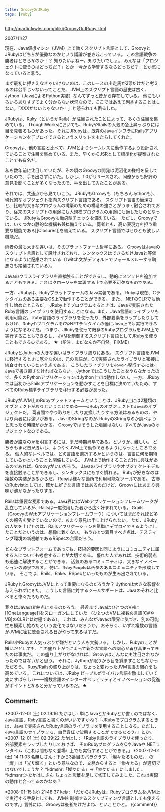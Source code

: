 ```yaml
---
title: GroovyOrJRuby
tags: [ruby]
---
```


http://martinfowler.com/bliki/GroovyOrJRuby.html

2007/11/27



現在、Java仮想マシン（JVM）上で動くスクリプト言語として、GroovyとJRubyはどちらが優勢なのかという議論が巻き起こっている。
この言語戦争の勝者はどちらなのか！？
知りたいよねー。知りたいでしょ。
みんなは「プロジェクトに使うのはどっちだ？」とか「今から学習するならどっちだ？」とか気になっていると思う。



まず最初に押さえなきゃいけないのは、このレースの出走馬が2頭だけだと考えるのは公平じゃないってことだ。
JVM上のスクリプト言語の歴史は古く、Jython（JavaによるPython実装）なんてずっと昔から存在している。
他にもいろいろありすぎてよく分からない状況なので、ここではあえて列挙することはしない。「XXXがないじゃないか！」と怒られても困るしね。



JRubyは、Ruby（というかRails）が注目されたことによって、多くの注目を集めている。
ThoughtWorksにおいても、RubyやRailsの人気の急上昇っぷりには目を見張るものがあった。それにJRubyは、既存のJavaインフラにRailsアプリケーションをデプロイできるというメリットをもたらしてくれた。



Groovyは、他の言語と比べて、JVMとよりシームレスに動作するよう設計されていることで注目を集めている。また、早くからJSRとして標準化が提案されたことでも有名だ。



私も数年前に注目していたが、その頃のGroovyの開発は泥沼化の様相を呈していたので、手を出さずにいた。しかし、1.0がリリースされ、同僚からも好評の意見を聞くことが多くなったので、手を出してみたことがある。



それでは、共通点から見ていこう。
JRubyもGroovyも（もちろんJythonも）、現代的なオブジェクト指向スクリプト言語である。
スクリプト言語の簡潔さと、比較的大きなプログラムの構築のための構造の強さとがうまく融合されており、従来のスクリプトの用途にも大規模プログラムの用途にも適したものとなっている。
JRubyもGroovyも動的型チェックを備えている。
ただし、Groovyでは、いくつかの静的な機構も兼ね備えている。
両者とも、高い表現力を担う重要な機能である[[Closures]]を備えている。
スクリプト言語ではぜひとも欲しい機能だ。



両者の最も大きな違いは、そのプラットフォーム哲学にある。
GroovyはJavaのスクリプト言語として設計されており、シンタックスはできるだけJavaと等価になるように配慮されている（switch文がデフォルトでフォールスルーする醜悪さも踏襲されている）。

Javaのクラスライブラリを直接触ることができるし、動的にメソッドを追加することもできる。これはクロージャを実現する上で必要不可欠なものである。



一方、JRubyは、RubyプラットフォームのJava実装である。
Rubyは現在、Cランタイムのある主要なOS上で動作することができる。
また、.NETのCLRでも動作し始めたところだ。
JRuby上でプログラムするときは、Javaで実装されたRuby言語のライブラリを使用することになる。また、Java言語のライブラリも利用可能だ。
Ruby言語のライブラリを使ったり、外部要素をラップしたりしておけば、RubyのプログラムをCやNETランタイムの他にJava上でも実行できるようになるわけだ。
つまり、JRubyを使って既存のRubyプログラムをJVM上で実行することもできるし、
JVMを制御するスクリプト言語としてJRubyを使うこともできるのである。
★（訳注：まだなんか不自然。FIXME）



JRubyとJythonの大きな違いはライブラリ周りにある。
スクリプト言語をJVMに移行するときに厄介なのは、元の言語が、Cで実装されたライブラリと密接に統合されているという点である。
こうしたライブラリをJavaへ移行するには、Javaで書き直さなければならない。
Jythonではこうしたことをやらなかったので、多くのPythonアプリケーションはJython上では動作しない。
一方、JRubyでは当初からRailsアプリケーションを動かすことを目標に決めていたため、すべてのRuby標準ライブラリを移行する必要があった。



JRubyがJVM上のRubyプラットフォームということは、JRuby上には2種類のオブジェクトがあるということである——JRubyのオブジェクトとJavaのオブジェクトだ。
両者間でやり取りをしたり変換したりする方法はあるものの、やはり両者には違いがある。
JavaのStringなのかJRubyのStringなのか調べようと思ったら時間がかかる。
Groovyではそうした境目はない。すべてがJavaのオブジェクトなのである。



勝者が誰なのかを明言するには、まだ時期尚早である。というか、難しい。
どちらもまだ日が浅いし、ようやくJVM上で動作できるようになったところである。
個人的なレベルでは、どの言語を選択するかというのは、言語に何を期待しているかということと関係している。
JVM上で動作することだけに興味があるのであれば、Groovyがいいだろう。
Javaのライブラリやオブジェクトモデルを直接触ることができるし、シンタックスにもすぐ慣れる。
Rubyが好きなのは複数の実装があるからだ。
Rubyは様々な箇所で利用可能なツールである。
古参のRubyistとしては、確かに好きな言語ではあるのだけど、Groovyにはあまり興味が沸かなかったりする。



Railsは重要な要素である。Java界にはWebアプリケーションフレームワークが乱立しているが、Railsは一度使用した者から広く好まれている。
Grails（GroovyのWebアプリケーションフレームワーク）についてはまだそれほど多くの報告を受けていないので、あまり意見は申し上げられない。
ただ、JRubyの人気を上げたのは、Railsアプリケーションを簡単にデプロイできるようにしたことだというのは、想像に難くない。
もうひとつ着目すべき点は、テスティング環境の新機軸であるRSpecの台頭だろう。



どんなプラットフォームであっても、技術的要因と同じようにコミュニティに属する人についても考慮することが大切である。
優れた人であれば、技術的弱点も迅速に解決することができる。
活気のあるコミュニティは、大きなイノベーションの源泉である。
特に、RubyPeopleは活気のあるコミュニティを形成している。
そこでは、Rails、Rake、RSpecといったものが生み出されている。



JRubyとGroovyはJVMにとって重要になるのだろうか？
Jythonは大きな影響を与えられずにきた。
こうした言語に対するツールサポートは、Javaのそれと比べると惨々たるものだ。



我々はJavaの変曲点にあるのだろう。
最近までJavaはひとつのVMに[[OneLanguage]]をスローガンにしていた
（ひとつのVMに複数の言語[C#やVB]のCLRとは対極である）。
これは、みんながJavaの限界に気づき、別の可能性を模索し始めたという変化ではないだろうか。
おそらく、いずれ複数の言語がJVMに密に統合される日がやって来るはずだ。



RailsやRubyの人気っぷりが嫌だという人も大勢いる。
しかし、Rubyのことが嫌いだとしても、この盛り上がりによって新たな言語への関心が再び高まってきたのは事実だ。
この盛り上がりがなければ、Groovyはこんなにも注目されなかったのではないかと思う。
それに、Jythonが眠りから目を覚ますこともなかっただろう。
Ruby/Railsの盛り上がりは、ちょっと変わったJVM言語の関心をも高めている。
これについては、JRuby ピープルがライバル言語を励ましていて実にすばらしい——複数言語のインターオペラビリティとイノベーションの促進がポイントとなると分かっているのだ。★

## Comment:
*2007-12-01 (土) 02:19:16 たかはし : 単にJavaとかRubyとか書くのではなく、Java言語、Ruby言語と書くのがいいですかね？「JRubyでプログラムするときは、Javaで実装されたRuby言語のライブラリを使用することになる。ただし、Java言語のライブラリも、自己責任で使用することができるだろう。」とか。
*2007-12-01 (土) 02:39:22 たかはし : 「Ruby言語のライブラリを使ったり、外部要素をラップしたりしておけば、 そのRubyプログラムをCやJavaや.NETランタイム（これは間もなく登場）上でも実行することができる。」
*2007-12-01 (土) 14:11:03 名無しさん : 下から3番目のパラグラフ、「燦々たるものだ。」の「燦」は「光り輝く」という意味なので、文脈からすると「惨々たる」が適切ではないでしょうか？
*kdmsnr:「燦々たる」→「惨々たる」にしました。
*kdmsnr:＞たかはしさん ちょっと言葉を足して修正してみました。これは実際の動作と合ってるのかなあ？

*2008-01-15 (火) 21:48:37 keis : 「だからJRubyは、RubyプログラムをJVM上で実行する手段としても、JVMを制御するスクリプティング言語としても使えるのです。」言外には、Groovyは後者だけだよね、といことかと。
{{comment}}
